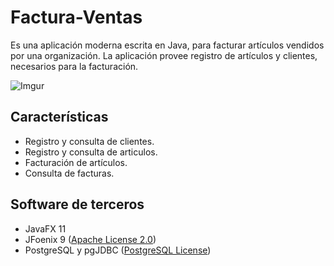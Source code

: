 # Factura-Ventas
Es una aplicación moderna escrita en Java, para facturar
artículos vendidos por una organización. La aplicación provee
registro de artículos y clientes, necesarios para la facturación.

![Imgur](https://i.imgur.com/xiFsapK.png)

## Características
+ Registro y consulta de clientes.
+ Registro y consulta de articulos.
+ Facturación de artículos.
+ Consulta de facturas.

## Software de terceros
+ JavaFX 11
+ JFoenix 9 ([Apache License 2.0](http://www.jfoenix.com/documentation.html#license))
+ PostgreSQL y pgJDBC ([PostgreSQL License](https://www.postgresql.org/about/licence))
